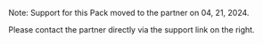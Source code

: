 Note: Support for this Pack moved to the partner on 04, 21, 2024.

Please contact the partner directly via the support link on the right.
